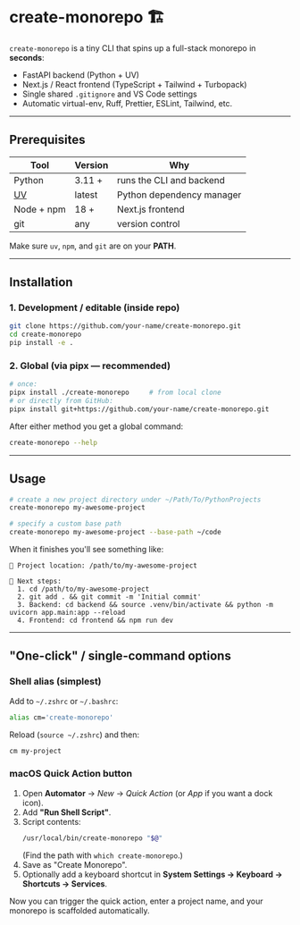 # create-monorepo 🏗️

`create-monorepo` is a tiny CLI that spins up a full-stack monorepo in **seconds**:

* FastAPI backend (Python + UV)
* Next.js / React frontend (TypeScript + Tailwind + Turbopack)
* Single shared `.gitignore` and VS Code settings
* Automatic virtual-env, Ruff, Prettier, ESLint, Tailwind, etc.

---

## Prerequisites

| Tool | Version | Why |
|------|---------|-----|
| Python | 3.11 + | runs the CLI and backend |
| [UV](https://github.com/astral-sh/uv) | latest | Python dependency manager |
| Node + npm | 18 + | Next.js frontend |
| git | any | version control |

Make sure `uv`, `npm`, and `git` are on your **PATH**.

---

## Installation

### 1. Development / editable (inside repo)
```bash
git clone https://github.com/your-name/create-monorepo.git
cd create-monorepo
pip install -e .
```

### 2. Global (via **pipx** — recommended)
```bash
# once:
pipx install ./create-monorepo     # from local clone
# or directly from GitHub:
pipx install git+https://github.com/your-name/create-monorepo.git
```
After either method you get a global command:
```bash
create-monorepo --help
```

---

## Usage

```bash
# create a new project directory under ~/Path/To/PythonProjects
create-monorepo my-awesome-project

# specify a custom base path
create-monorepo my-awesome-project --base-path ~/code
```

When it finishes you'll see something like:
```
📂 Project location: /path/to/my-awesome-project

🔧 Next steps:
  1. cd /path/to/my-awesome-project
  2. git add . && git commit -m 'Initial commit'
  3. Backend: cd backend && source .venv/bin/activate && python -m uvicorn app.main:app --reload
  4. Frontend: cd frontend && npm run dev
```

---

## "One-click" / single-command options

### Shell alias (simplest)
Add to `~/.zshrc` or `~/.bashrc`:
```bash
alias cm='create-monorepo'
```
Reload (`source ~/.zshrc`) and then:
```bash
cm my-project
```

### macOS Quick Action button
1. Open **Automator** → *New* → *Quick Action* (or *App* if you want a dock icon).
2. Add **"Run Shell Script"**.
3. Script contents:
   ```bash
   /usr/local/bin/create-monorepo "$@"
   ```
   (Find the path with `which create-monorepo`.)
4. Save as "Create Monorepo".
5. Optionally add a keyboard shortcut in **System Settings → Keyboard → Shortcuts → Services**.

Now you can trigger the quick action, enter a project name, and your monorepo is scaffolded automatically.
